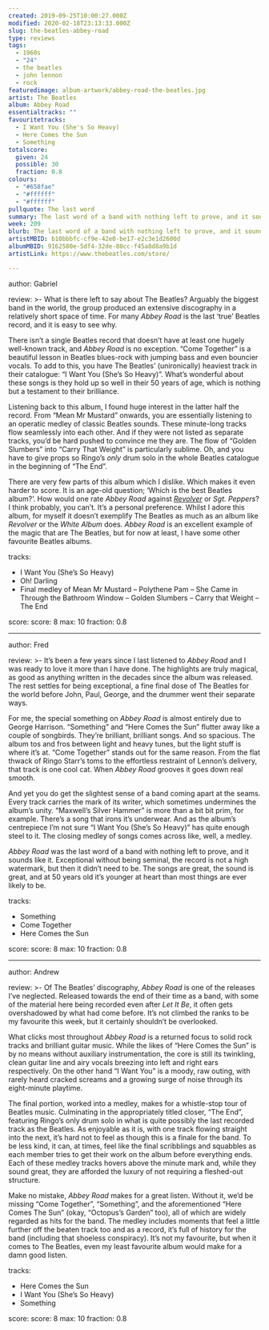 ```yaml
---
created: 2019-09-25T10:00:27.000Z
modified: 2020-02-18T23:13:33.000Z
slug: the-beatles-abbey-road
type: reviews
tags:
  - 1960s
  - "24"
  - the beatles
  - john lennon
  - rock
featuredimage: album-artwork/abbey-road-the-beatles.jpg
artist: The Beatles
album: Abbey Road
essentialtracks: ""
favouritetracks:
  - I Want You (She's So Heavy)
  - Here Comes the Sun
  - Something
totalscore:
  given: 24
  possible: 30
  fraction: 0.8
colours:
  - "#658fae"
  - "#ffffff"
  - "#ffffff"
pullquote: The last word
summary: The last word of a band with nothing left to prove, and it sounds like it. Exceptional without being seminal, the record is not a high watermark, but then it didn’t need to be.
week: 209
blurb: The last word of a band with nothing left to prove, and it sounds like it. Exceptional without being seminal, but with some truly classic songs.
artistMBID: b10bbbfc-cf9e-42e0-be17-e2c3e1d2600d
albumMBID: 9162580e-5df4-32de-80cc-f45a8d8a9b1d
artistLink: https://www.thebeatles.com/store/

---
```

author: Gabriel

review: >-
  What is there left to say about The Beatles? Arguably the biggest band in the world, the group produced an extensive discography in a relatively short space of time. For many *Abbey Road* is the last ‘true’ Beatles record, and it is easy to see why.

  There isn’t a single Beatles record that doesn’t have at least one hugely well-known track, and *Abbey Road* is no exception. “Come Together” is a beautiful lesson in Beatles blues-rock with jumping bass and even bouncier vocals. To add to this, you have The Beatles’ (unironically) heaviest track in their catalogue: “I Want You (She’s So Heavy)”. What’s wonderful about these songs is they hold up so well in their 50 years of age, which is nothing but a testament to their brilliance.

  Listening back to this album, I found huge interest in the latter half the record. From “Mean Mr Mustard” onwards, you are essentially listening to an operatic medley of classic Beatles sounds. These minute-long tracks flow seamlessly into each other. And if they were not listed as separate tracks, you’d be hard pushed to convince me they are. The flow of “Golden Slumbers” into “Carry That Weight” is particularly sublime. Oh, and you have to give props so Ringo’s *only* drum solo in the whole Beatles catalogue in the beginning of “The End”.

  There are very few parts of this album which I dislike. Which makes it even harder to score. It is an age-old question; ‘Which is the best Beatles album?’. How would one rate *Abbey Road* against [*Revolver*](/reviews/the-beatles-revolver/) or *Sgt. Peppers*? I think probably, you can’t. It’s a personal preference. Whilst I adore this album, for myself it doesn’t exemplify The Beatles as much as an album like *Revolver* or the *White Album* does. *Abbey Road* is an excellent example of the magic that are The Beatles, but for now at least, I have some other favourite Beatles albums.

tracks:
  - I Want You (She’s So Heavy)
  - ­­Oh! Darling
  - ­­Final medley of Mean Mr Mustard – Polythene Pam – She Came in Through
    the Bathroom Window – Golden Slumbers – Carry that Weight – The
    End

score:
  score: 8
  max: 10
  fraction: 0.8

---
author: Fred

review: >-
  It’s been a few years since I last listened to *Abbey Road* and I was ready to love it more than I have done. The highlights are truly magical, as good as anything written in the decades since the album was released. The rest settles for being exceptional, a fine final dose of The Beatles for the world before John, Paul, George, and the drummer went their separate ways.

  For me, the special something on *Abbey Road* is almost entirely due to George Harrison. “Something” and “Here Comes the Sun” flutter away like a couple of songbirds. They’re brilliant, brilliant songs. And so spacious. The album tos and fros between light and heavy tunes, but the light stuff is where it’s at. “Come Together” stands out for the same reason. From the flat thwack of Ringo Starr’s toms to the effortless restraint of Lennon’s delivery, that track is one cool cat. When *Abbey Road* grooves it goes down real smooth.

  And yet you do get the slightest sense of a band coming apart at the seams. Every track carries the mark of its writer, which sometimes undermines the album’s unity. “Maxwell’s Silver Hammer” is more than a bit bit prim, for example. There’s a song that irons it’s underwear. And as the album’s centrepiece I’m not sure “I Want You (She’s So Heavy)” has quite enough steel to it. The closing medley of songs comes across like, well, a medley.

  *Abbey Road* was the last word of a band with nothing left to prove, and it sounds like it. Exceptional without being seminal, the record is not a high watermark, but then it didn’t need to be. The songs are great, the sound is great, and at 50 years old it’s younger at heart than most things are ever likely to be.

tracks:
  - Something
  - ­­Come Together
  - ­­Here Comes the Sun

score:
  score: 8
  max: 10
  fraction: 0.8

---
author: Andrew

review: >-
  Of The Beatles’ discography, *Abbey Road* is one of the releases I’ve neglected. Released towards the end of their time as a band, with some of the material here being recorded even after *Let It Be*, it often gets overshadowed by what had come before. It’s not climbed the ranks to be my favourite this week, but it certainly shouldn’t be overlooked.

  What clicks most throughout *Abbey Road* is a returned focus to solid rock tracks and brilliant guitar music. While the likes of “Here Comes the Sun” is by no means without auxiliary instrumentation, the core is still its twinkling, clean guitar line and airy vocals breezing into left and right ears respectively. On the other hand “I Want You” is a moody, raw outing, with rarely heard cracked screams and a growing surge of noise through its eight-minute playtime.

  The final portion, worked into a medley, makes for a whistle-stop tour of Beatles music. Culminating in the appropriately titled closer, “The End”, featuring Ringo’s only drum solo in what is quite possibly the last recorded track as the Beatles. As enjoyable as it is, with one track flowing straight into the next, it’s hard not to feel as though this is a finale for the band. To be less kind, it can, at times, feel like the final scribblings and squabbles as each member tries to get their work on the album before everything ends. Each of these medley tracks hovers above the minute mark and, while they sound great, they are afforded the luxury of not requiring a fleshed-out structure.

  Make no mistake, *Abbey Road* makes for a great listen. Without it, we’d be missing “Come Together”, “Something”, and the aforementioned “Here Comes The Sun” (okay, “Octopus’s Garden” too), all of which are widely regarded as hits for the band. The medley includes moments that feel a little further off the beaten track too and as a record, it’s full of history for the band (including that shoeless conspiracy). It’s not my favourite, but when it comes to The Beatles, even my least favourite album would make for a damn good listen.

tracks:
  - Here Comes the Sun
  - ­­I Want You (She’s So Heavy)
  - ­­Something

score:
  score: 8
  max: 10
  fraction: 0.8
